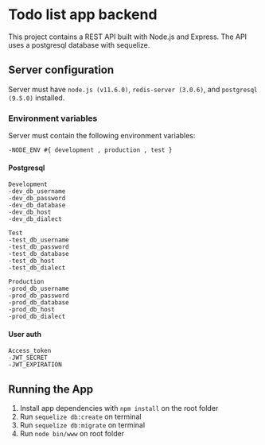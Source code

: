 # Todo list app backend

This project contains a REST API built with Node.js and Express. The API uses a postgresql database with sequelize.

## Server configuration
Server must have `node.js (v11.6.0)`, `redis-server (3.0.6)`, and `postgresql (9.5.0)` installed.

### Environment variables
Server must contain the following environment variables:
    
    -NODE_ENV #{ development , production , test }

#### Postgresql
    Development
    -dev_db_username
    -dev_db_password
    -dev_db_database
    -dev_db_host
    -dev_db_dialect
    
    Test
    -test_db_username
    -test_db_password
    -test_db_database
    -test_db_host
    -test_db_dialect

    Production
    -prod_db_username
    -prod_db_password
    -prod_db_database
    -prod_db_host
    -prod_db_dialect

#### User auth
    Access_token
    -JWT_SECRET
    -JWT_EXPIRATION

## Running the App
1. Install app dependencies with `npm install` on the root folder
1. Run `sequelize db:create` on terminal
1. Run `sequelize db:migrate` on terminal
1. Run `node bin/www` on root folder
